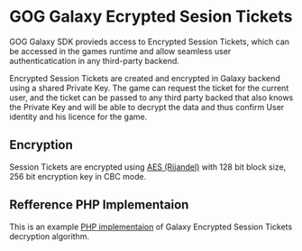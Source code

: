 # GOG Galaxy Ecrypted Sesion Tickets

GOG Galaxy SDK provieds access to Encrypted Session Tickets, which can be accessed in the games runtime 
and allow seamless user authenticatication in any third-party backend.

Encrypted Session Tickets are created and encrypted in Galaxy backend using a shared Private Key. The game can request
the ticket for the current user, and the ticket can be passed to any third party backed that also knows the Private Key
and will be able to decrypt the data and thus confirm User identity and his licence for the game.

## Encryption

Session Tickets are encrypted using [AES (Rijandel)](https://en.wikipedia.org/wiki/Advanced_Encryption_Standard) with 128 bit block size, 256 bit encryption key in CBC mode.

## Refference PHP Implementaion

This is an example [PHP implementaion](https://github.com/gogcom/galaxy-session-tickets-php/blob/master/index.php)
of Galaxy Encrypted Session Tickets decryption algorithm.
